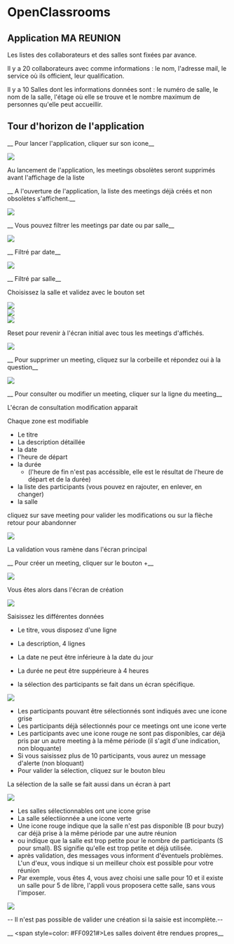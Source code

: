 # OpenClassrooms


## Application **MA REUNION**

Les listes des collaborateurs et des salles sont fixées par avance.

Il y a 20 collaborateurs avec comme informations : le nom, l'adresse mail, le service où ils officient, leur qualification.
 
Il y a 10 Salles dont les informations données sont : le numéro de salle, le nom de la salle, l'étage où elle se trouve et le nombre maximum de personnes qu'elle peut accueillir.


## Tour d'horizon de l'application  


__ Pour lancer l'application, cliquer sur son icone__
  
![](images/Iconedel'application.png) 

Au lancement de l'application, les meetings obsolètes seront supprimés avant l'affichage de la liste  


__ A l'ouverture de l'application, la liste des meetings déjà créés et non obsolètes s'affichent.__  

![](images/EcranAccueil.png)  


__ Vous pouvez filtrer les meetings par date ou par salle__  

![](images/Selectiondesfiltres.png)  


__ Filtré par date__  

![](images/Filtrepardate(12-07-22).png)   


__ Filtré par salle__  

Choisissez la salle et validez avec le bouton set  

![](images/EcrandesélectiondufiltreRoom.png)  
![](images/ListedechoixdelaSallepourfiltre.png)  
![](images/AffichagedelalistefiltréeparSalle(Sicile).png)   


Reset pour revenir à l'écran initial avec tous les meetings d'affichés.  

![](images/EcranAccueil.png)    



__ Pour supprimer un meeting, cliquez sur la corbeille et répondez oui à la question__  

![](images/Suppressiond'unmeeting.png)  


__ Pour consulter ou modifier un meeting, cliquer sur la ligne du meeting__  

L'écran de consultation modification apparait

Chaque zone est modifiable  

* Le titre
* La description détaillée
* la date
* l'heure de départ
* la durée
  * (l'heure de fin n'est pas accéssible, elle est le résultat de l'heure de départ et de la durée)
* la liste des participants (vous pouvez en rajouter, en enlever, en changer)
* la salle  


cliquez sur save meeting pour valider les modifications ou sur la flèche retour pour abandonner  

![](images/EcranConsultationModification.png)  


La validation vous ramène dans l'écran principal   



__ Pour créer un meeting, cliquer sur le bouton +__   

![](images/EcranAccueil.png)    



Vous êtes alors dans l'écran de création  

![](images/EcrandeCréation.png)  


Saisissez les différentes données  


* Le titre, vous disposez d'une ligne

* La description, 4 lignes

* La date ne peut être inférieure à la date du jour

* La durée ne peut être suppérieure à 4 heures

* la sélection des participants se fait dans un écran spécifique.  

![](images/EcranSélectiondesParticipants.png)  

* Les participants pouvant être sélectionnés sont indiqués avec une icone grise
* Les participants déjà sélectionnés pour ce meetings ont une icone verte
* Les participants avec une icone rouge ne sont pas disponibles, car déjà pris par un autre meeting à la même période (il s'agit d'une indication, non bloquante)
* Si vous saisissez plus de 10 participants, vous aurez un message d'alerte (non bloquant)    
* Pour valider la sélection, cliquez sur le bouton bleu  



La sélection de la salle se fait aussi dans un écran à part  

![](images/EcrandeSélectiondelaSalle.png)  

* Les salles sélectionnables ont une icone grise
* La salle sélectiionnée a une icone verte
* Une icone rouge indique que la salle n'est pas disponible (B pour buzy) car déjà prise à la même période par une autre réunion
* ou indique que la salle est trop petite pour le nombre de participants (S pour small). BS signifie qu'elle est trop petite et déjà utilisée.
* après validation, des messages vous informent d'éventuels problèmes. L'un d'eux, vous indique si un meilleur choix est possible pour votre réunion
* Par exemple, vous êtes 4, vous avez choisi une salle pour 10 et il existe un salle pour 5 de libre, l'appli vous proposera cette salle, sans vous l'imposer.  

![](images/EcranCréationavantValidation.png)  


-- Il n'est pas possible de valider une création si la saisie est incomplète.--  

__ <span style=color: #FF0921#>Les salles doivent être rendues propres__</span>  






